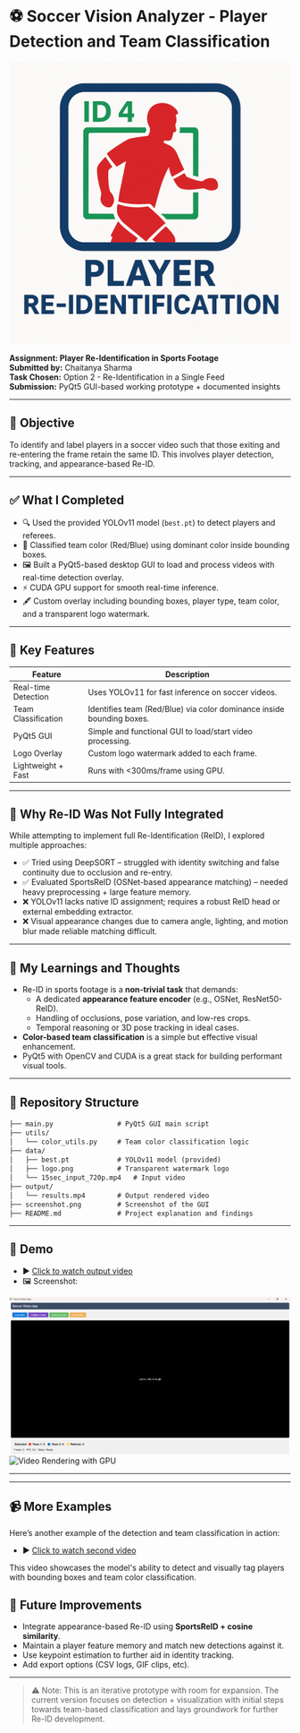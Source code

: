 # ⚽ Soccer Vision Analyzer - Player Detection and Team Classification

![Logo](data/logo.png)

**Assignment: Player Re-Identification in Sports Footage**  
**Submitted by:** Chaitanya Sharma  
**Task Chosen:** Option 2 - Re-Identification in a Single Feed  
**Submission:** PyQt5 GUI-based working prototype + documented insights

---

## 🎯 Objective

To identify and label players in a soccer video such that those exiting and re-entering the frame retain the same ID. This involves player detection, tracking, and appearance-based Re-ID.

---

## ✅ What I Completed

- 🔍 Used the provided YOLOv11 model (`best.pt`) to detect players and referees.
- 🎨 Classified team color (Red/Blue) using dominant color inside bounding boxes.
- 🖼️ Built a PyQt5-based desktop GUI to load and process videos with real-time detection overlay.
- ⚡ CUDA GPU support for smooth real-time inference.
- 🖋️ Custom overlay including bounding boxes, player type, team color, and a transparent logo watermark.

---

## 📌 Key Features

| Feature                  | Description                                                                 |
|--------------------------|-----------------------------------------------------------------------------|
| Real-time Detection      | Uses YOLOv11 for fast inference on soccer videos.                           |
| Team Classification      | Identifies team (Red/Blue) via color dominance inside bounding boxes.       |
| PyQt5 GUI                | Simple and functional GUI to load/start video processing.                   |
| Logo Overlay             | Custom logo watermark added to each frame.                                 |
| Lightweight + Fast       | Runs with <300ms/frame using GPU.                                           |

---

## 🤔 Why Re-ID Was Not Fully Integrated

While attempting to implement full Re-Identification (ReID), I explored multiple approaches:

- ✅ Tried using DeepSORT – struggled with identity switching and false continuity due to occlusion and re-entry.
- ✅ Evaluated SportsReID (OSNet-based appearance matching) – needed heavy preprocessing + large feature memory.
- ❌ YOLOv11 lacks native ID assignment; requires a robust ReID head or external embedding extractor.
- ❌ Visual appearance changes due to camera angle, lighting, and motion blur made reliable matching difficult.

---

## 🧠 My Learnings and Thoughts

- Re-ID in sports footage is a **non-trivial task** that demands:
  - A dedicated **appearance feature encoder** (e.g., OSNet, ResNet50-ReID).
  - Handling of occlusions, pose variation, and low-res crops.
  - Temporal reasoning or 3D pose tracking in ideal cases.
- **Color-based team classification** is a simple but effective visual enhancement.
- PyQt5 with OpenCV and CUDA is a great stack for building performant visual tools.

---

## 📂 Repository Structure

```
├── main.py                # PyQt5 GUI main script
├── utils/
│   └── color_utils.py     # Team color classification logic
├── data/
│   ├── best.pt            # YOLOv11 model (provided)
│   ├── logo.png           # Transparent watermark logo
│   └── 15sec_input_720p.mp4   # Input video
├── output/
│   └── results.mp4        # Output rendered video
├── screenshot.png         # Screenshot of the GUI
├── README.md              # Project explanation and findings
```

---

## 🎥 Demo

- ▶️ [Click to watch output video](output/results.mp4)
- 🖼️ Screenshot:

![Screenshot of App](screenshot.png)
![Video Rendering with GPU](data/2.gif)

---
---

## 📹 More Examples

Here’s another example of the detection and team classification in action:

- ▶️ [Click to watch second video](data/2.mp4)

This video showcases the model's ability to detect and visually tag players with bounding boxes and team color classification.


## 🧩 Future Improvements

- Integrate appearance-based Re-ID using **SportsReID + cosine similarity**.
- Maintain a player feature memory and match new detections against it.
- Use keypoint estimation to further aid in identity tracking.
- Add export options (CSV logs, GIF clips, etc).

---

> ⚠️ Note: This is an iterative prototype with room for expansion. The current version focuses on detection + visualization with initial steps towards team-based classification and lays groundwork for further Re-ID development.
